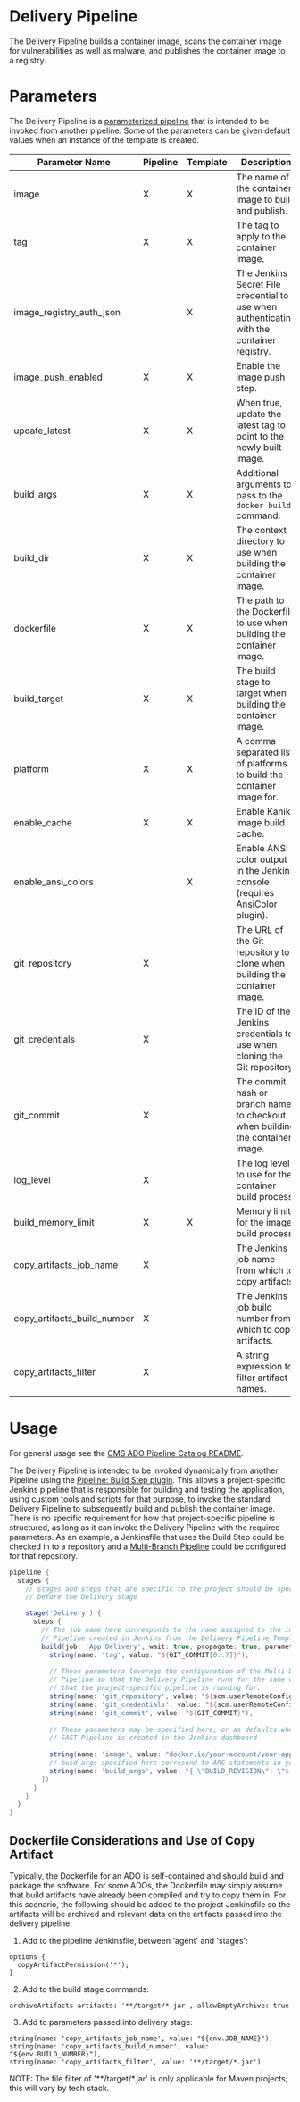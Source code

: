# Delivery Pipeline

The Delivery Pipeline builds a container image, scans the container image for vulnerabilities as well as malware, and publishes the container image to a registry.

# Parameters

The Delivery Pipeline is a [parameterized pipeline](https://www.jenkins.io/doc/book/pipeline/syntax/#parameters) that is intended to be invoked from another pipeline. Some of the parameters can be given default values when an instance of the template is created.

| Parameter Name              | Pipeline | Template | Description                                                                                | Default Value    |
|-----------------------------|----------|----------|--------------------------------------------------------------------------------------------|------------------|
| image                       | X        | X        | The name of the container image to build and publish.                                      | docker.io/my-app |
| tag                         | X        | X        | The tag to apply to the container image.                                                   | latest           |
| image_registry_auth_json    |          | X        | The Jenkins Secret File credential to use when authenticating with the container registry. |                  |
| image_push_enabled          | X        | X        | Enable the image push step.                                                                | false            |
| update_latest               | X        | X        | When true, update the latest tag to point to the newly built image.                        | false            |
| build_args                  | X        | X        | Additional arguments to pass to the `docker build` command.                                |                  |
| build_dir                   | X        | X        | The context directory to use when building the container image.                            | .                |
| dockerfile                  | X        | X        | The path to the Dockerfile to use when building the container image.                       | Dockerfile       |
| build_target                | X        | X        | The build stage to target when building the container image.                               |                  |
| platform                    | X        | X        | A comma separated list of platforms to build the container image for.                      | linux/amd64      |
| enable_cache                | X        | X        | Enable Kaniko image build cache.                                                           | false            |
| enable_ansi_colors          |          | X        | Enable ANSI color output in the Jenkins console (requires AnsiColor plugin).               | true             |
| git_repository              | X        |          | The URL of the Git repository to clone when building the container image.                  |                  |
| git_credentials             | X        |          | The ID of the Jenkins credentials to use when cloning the Git repository                   |                  |
| git_commit                  | X        |          | The commit hash or branch name to checkout when building the container image.              |                  |
| log_level                   | X        |          | The log level to use for the container build process.                                      | info             |
| build_memory_limit          | X        | X        | Memory limit for the image build process.                                                  | 1Gi              |
| copy_artifacts_job_name     | X        |          | The Jenkins job name from which to copy artifacts.                                         |                  |
| copy_artifacts_build_number | X        |          | The Jenkins job build number from which to copy artifacts.                                 |                  |
| copy_artifacts_filter       | X        |          | A string expression to filter artifact names.                                              |                  |

# Usage

For general usage see the [CMS ADO Pipeline Catalog README](../../README.md).

The Delivery Pipeline is intended to be invoked dynamically from another Pipeline using the [Pipeline: Build Step plugin](https://plugins.jenkins.io/pipeline-build-step/). This allows a project-specific Jenkins pipeline that is responsible for building and testing the application, using custom tools and scripts for that purpose, to invoke the standard Delivery Pipeline to subsequently build and publish the container image. There is no specific requirement for how that project-specific pipeline is structured, as long as it can invoke the Delivery Pipeline with the required parameters. As an example, a Jenkinsfile that uses the Build Step could be checked in to a repository and a [Multi-Branch Pipeline](https://www.jenkins.io/doc/book/pipeline/multibranch/) could be configured for that repository.

```groovy
pipeline {
  stages {
    // Stages and steps that are specific to the project should be specified
    // before the Delivery stage

    stage('Delivery') {
      steps {
        // The job name here corresponds to the name assigned to the instance of the Delivery
        // Pipeline created in Jenkins from the Delivery Pipeline Template.
        build(job: 'App Delivery', wait: true, propagate: true, parameters: [
          string(name: 'tag', value: "${GIT_COMMIT[0..7]}"),
          
          // These parameters leverage the configuration of the Multi-Branch
          // Pipeline so that the Delivery Pipeline runs for the same commit
          // that the project-specific pipeline is running for.
          string(name: 'git_repository', value: "${scm.userRemoteConfigs[0].url}"),
          string(name: 'git_credentials', value: "${scm.userRemoteConfigs[0].credentialsId}"),
          string(name: 'git_commit', value: "${GIT_COMMIT}"),
          
          // These parameters may be specified here, or as defaults when an instance of the
          // SAST Pipeline is created in the Jenkins dashboard
          
          string(name: 'image', value: "docker.io/your-account/your-app"),
          // buid_args specified here corresond to ARG statements in your Dockerfile
          string(name: 'build_args', value: "{ \"BUILD_REVISION\": \"${GIT_COMMIT}\" }"),
        ])
      }
    }
  }
}
```

## Dockerfile Considerations and Use of Copy Artifact

Typically, the Dockerfile for an ADO is self-contained and should build and package the software. For some ADOs, the Dockerfile may simply assume that build artifacts have already been compiled and try to copy them in. For this scenario, the following should be added to the project Jenkinsfile so the artifacts will be archived and relevant data on the artifacts passed into the delivery pipeline:

1. Add to the pipeline Jenkinsfile, between 'agent' and 'stages':
```
options {
  copyArtifactPermission('*');
}
```

2. Add to the build stage commands:
```
archiveArtifacts artifacts: '**/target/*.jar', allowEmptyArchive: true
```

3. Add to parameters passed into delivery stage:
```
string(name: 'copy_artifacts_job_name', value: "${env.JOB_NAME}"),
string(name: 'copy_artifacts_build_number', value: "${env.BUILD_NUMBER}"),
string(name: 'copy_artifacts_filter', value: '**/target/*.jar')
```
NOTE: The file filter of '**/target/*.jar' is only applicable for Maven projects; this will vary by tech stack.
